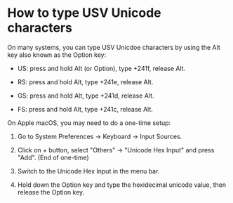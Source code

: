 # How to type USV Unicode characters

On many systems, you can type USV Unicdoe characters by using the Alt key also known as the Option key:

* US: press and hold Alt (or Option), type +241f, release Alt.

* RS: press and hold Alt, type +241e, release Alt.

* GS: press and hold Alt, type +241d, release Alt.

* FS: press and hold Alt, type +241c, release Alt.

On Apple macOS, you may need to do a one-time setup:

1. Go to System Preferences -> Keyboard -> Input Sources.

2. Click on + button, select "Others" -> "Unicode Hex Input" and press "Add". (End of one-time)

3. Switch to the Unicode Hex Input in the menu bar.

4. Hold down the Option key and type the hexidecimal unicode value, then release the Option key.
